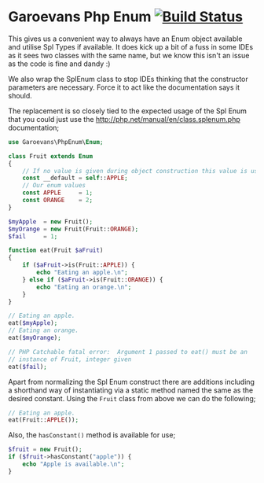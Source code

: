 # Garoevans Php Enum [![Build Status](https://travis-ci.org/garoevans/php-enum.png)](https://travis-ci.org/garoevans/php-enum)

This gives us a convenient way to always have an Enum object available and
utilise Spl Types if available. It does kick up a bit of a fuss in some IDEs
as it sees two classes with the same name, but we know this isn't an issue as
the code is fine and dandy :)

We also wrap the SplEnum class to stop IDEs thinking that the constructor
parameters are necessary. Force it to act like the documentation says it should.

The replacement is so closely tied to the expected usage of the Spl Enum that
you could just use the http://php.net/manual/en/class.splenum.php documentation;

```php
use Garoevans\PhpEnum\Enum;

class Fruit extends Enum
{
    // If no value is given during object construction this value is used
    const __default = self::APPLE;
    // Our enum values
    const APPLE     = 1;
    const ORANGE    = 2;
}

$myApple  = new Fruit();
$myOrange = new Fruit(Fruit::ORANGE);
$fail     = 1;

function eat(Fruit $aFruit)
{
    if ($aFruit->is(Fruit::APPLE)) {
        echo "Eating an apple.\n";
    } else if ($aFruit->is(Fruit::ORANGE)) {
        echo "Eating an orange.\n";
    }
}

// Eating an apple.
eat($myApple);
// Eating an orange.
eat($myOrange);

// PHP Catchable fatal error:  Argument 1 passed to eat() must be an
// instance of Fruit, integer given
eat($fail);
```

Apart from normalizing the Spl Enum construct there are additions including a
shorthand way of instantiating via a static method named the same as the desired
constant. Using the ```Fruit``` class from above we can do the following;

```php
// Eating an apple.
eat(Fruit::APPLE());
```

Also, the ```hasConstant()``` method is available for use;

```php
$fruit = new Fruit();
if ($fruit->hasConstant("apple")) {
    echo "Apple is available.\n";
}
```
